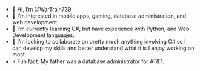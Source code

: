 - 👋 Hi, I’m @WarTrain739
- 👀 I’m interested in mobile apps, gaming, database administration, and web development.
- 🌱 I’m currently learning C#, but have experience with Python, and Web Development languages.
- 💞️ I’m looking to collaborate on pretty much anything involving C# so I can develop my skills and better understand what it is I enjoy working on most.
- ⚡ Fun fact: My father was a database administrator for AT&T.

<!---
WarTrain739/WarTrain739 is a ✨ special ✨ repository because its `README.md` (this file) appears on your GitHub profile.
You can click the Preview link to take a look at your changes.
--->
